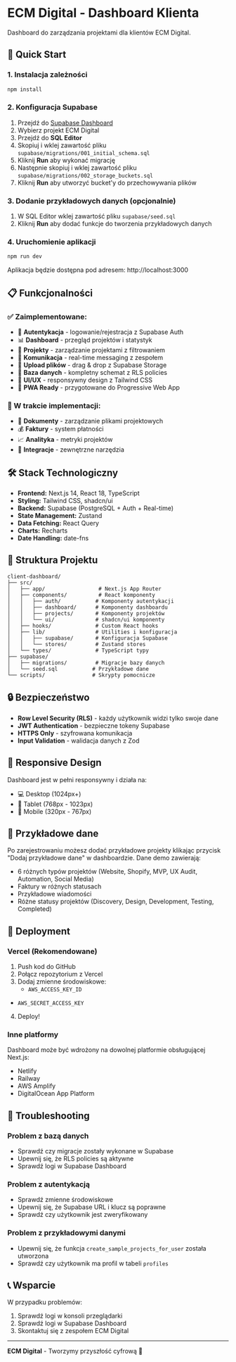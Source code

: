 # ECM Digital - Dashboard Klienta

Dashboard do zarządzania projektami dla klientów ECM Digital.

## 🚀 Quick Start

### 1. Instalacja zależności

```bash
npm install
```

### 2. Konfiguracja Supabase

1. Przejdź do [Supabase Dashboard](https://supabase.com/dashboard)
2. Wybierz projekt ECM Digital
3. Przejdź do **SQL Editor**
4. Skopiuj i wklej zawartość pliku `supabase/migrations/001_initial_schema.sql`
5. Kliknij **Run** aby wykonać migrację
6. Następnie skopiuj i wklej zawartość pliku `supabase/migrations/002_storage_buckets.sql`
7. Kliknij **Run** aby utworzyć bucket'y do przechowywania plików

### 3. Dodanie przykładowych danych (opcjonalnie)

1. W SQL Editor wklej zawartość pliku `supabase/seed.sql`
2. Kliknij **Run** aby dodać funkcje do tworzenia przykładowych danych

### 4. Uruchomienie aplikacji

```bash
npm run dev
```

Aplikacja będzie dostępna pod adresem: http://localhost:3000

## 📋 Funkcjonalności

### ✅ Zaimplementowane:
- 🔐 **Autentykacja** - logowanie/rejestracja z Supabase Auth
- 📊 **Dashboard** - przegląd projektów i statystyk
- 📁 **Projekty** - zarządzanie projektami z filtrowaniem
- 💬 **Komunikacja** - real-time messaging z zespołem
- 📎 **Upload plików** - drag & drop z Supabase Storage
- 💾 **Baza danych** - kompletny schemat z RLS policies
- 🎨 **UI/UX** - responsywny design z Tailwind CSS
- 📱 **PWA Ready** - przygotowane do Progressive Web App

### 🔄 W trakcie implementacji:
- 📄 **Dokumenty** - zarządzanie plikami projektowych
- 💰 **Faktury** - system płatności
- 📈 **Analityka** - metryki projektów
- 🔧 **Integracje** - zewnętrzne narzędzia

## 🛠 Stack Technologiczny

- **Frontend:** Next.js 14, React 18, TypeScript
- **Styling:** Tailwind CSS, shadcn/ui
- **Backend:** Supabase (PostgreSQL + Auth + Real-time)
- **State Management:** Zustand
- **Data Fetching:** React Query
- **Charts:** Recharts
- **Date Handling:** date-fns

## 📁 Struktura Projektu

```
client-dashboard/
├── src/
│   ├── app/                 # Next.js App Router
│   ├── components/          # React komponenty
│   │   ├── auth/           # Komponenty autentykacji
│   │   ├── dashboard/      # Komponenty dashboardu
│   │   ├── projects/       # Komponenty projektów
│   │   └── ui/             # shadcn/ui komponenty
│   ├── hooks/              # Custom React hooks
│   ├── lib/                # Utilities i konfiguracja
│   │   ├── supabase/       # Konfiguracja Supabase
│   │   └── stores/         # Zustand stores
│   └── types/              # TypeScript typy
├── supabase/
│   ├── migrations/         # Migracje bazy danych
│   └── seed.sql           # Przykładowe dane
└── scripts/               # Skrypty pomocnicze
```

## 🔒 Bezpieczeństwo

- **Row Level Security (RLS)** - każdy użytkownik widzi tylko swoje dane
- **JWT Authentication** - bezpieczne tokeny Supabase
- **HTTPS Only** - szyfrowana komunikacja
- **Input Validation** - walidacja danych z Zod

## 📱 Responsive Design

Dashboard jest w pełni responsywny i działa na:
- 💻 Desktop (1024px+)
- 📱 Tablet (768px - 1023px)
- 📱 Mobile (320px - 767px)

## 🎯 Przykładowe dane

Po zarejestrowaniu możesz dodać przykładowe projekty klikając przycisk "Dodaj przykładowe dane" w dashboardzie. Dane demo zawierają:

- 6 różnych typów projektów (Website, Shopify, MVP, UX Audit, Automation, Social Media)
- Faktury w różnych statusach
- Przykładowe wiadomości
- Różne statusy projektów (Discovery, Design, Development, Testing, Completed)

## 🚀 Deployment

### Vercel (Rekomendowane)

1. Push kod do GitHub
2. Połącz repozytorium z Vercel
3. Dodaj zmienne środowiskowe:
   - `AWS_ACCESS_KEY_ID`
- `AWS_SECRET_ACCESS_KEY`
4. Deploy!

### Inne platformy

Dashboard może być wdrożony na dowolnej platformie obsługującej Next.js:
- Netlify
- Railway
- AWS Amplify
- DigitalOcean App Platform

## 🐛 Troubleshooting

### Problem z bazą danych
- Sprawdź czy migracje zostały wykonane w Supabase
- Upewnij się, że RLS policies są aktywne
- Sprawdź logi w Supabase Dashboard

### Problem z autentykacją
- Sprawdź zmienne środowiskowe
- Upewnij się, że Supabase URL i klucz są poprawne
- Sprawdź czy użytkownik jest zweryfikowany

### Problem z przykładowymi danymi
- Upewnij się, że funkcja `create_sample_projects_for_user` została utworzona
- Sprawdź czy użytkownik ma profil w tabeli `profiles`

## 📞 Wsparcie

W przypadku problemów:
1. Sprawdź logi w konsoli przeglądarki
2. Sprawdź logi w Supabase Dashboard
3. Skontaktuj się z zespołem ECM Digital

---

**ECM Digital** - Tworzymy przyszłość cyfrową 🚀